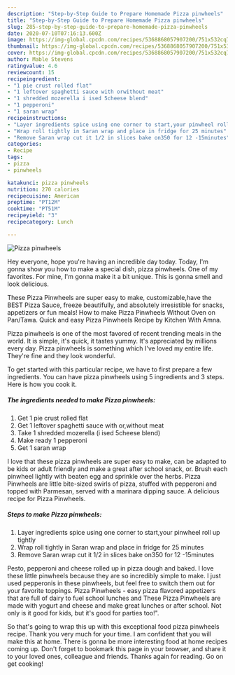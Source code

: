 ```yaml
---
description: "Step-by-Step Guide to Prepare Homemade Pizza pinwheels"
title: "Step-by-Step Guide to Prepare Homemade Pizza pinwheels"
slug: 285-step-by-step-guide-to-prepare-homemade-pizza-pinwheels
date: 2020-07-10T07:16:13.600Z
image: https://img-global.cpcdn.com/recipes/5368868057907200/751x532cq70/pizza-pinwheels-recipe-main-photo.jpg
thumbnail: https://img-global.cpcdn.com/recipes/5368868057907200/751x532cq70/pizza-pinwheels-recipe-main-photo.jpg
cover: https://img-global.cpcdn.com/recipes/5368868057907200/751x532cq70/pizza-pinwheels-recipe-main-photo.jpg
author: Mable Stevens
ratingvalue: 4.6
reviewcount: 15
recipeingredient:
- "1 pie crust rolled flat"
- "1 leftover spaghetti sauce with orwithout meat"
- "1 shredded mozerella i ised 5cheese blend"
- "1 pepperoni"
- "1 saran wrap"
recipeinstructions:
- "Layer ingredients spice using one corner to start,your pinwheel roll up tightly"
- "Wrap roll tightly in Saran wrap and place in fridge for 25 minutes"
- "Remove Saran wrap cut it 1/2 in slices bake on350 for 12 -15minutes"
categories:
- Recipe
tags:
- pizza
- pinwheels

katakunci: pizza pinwheels 
nutrition: 270 calories
recipecuisine: American
preptime: "PT12M"
cooktime: "PT51M"
recipeyield: "3"
recipecategory: Lunch

---
```



![Pizza pinwheels](https://img-global.cpcdn.com/recipes/5368868057907200/751x532cq70/pizza-pinwheels-recipe-main-photo.jpg)

Hey everyone, hope you're having an incredible day today. Today, I'm gonna show you how to make a special dish, pizza pinwheels. One of my favorites. For mine, I'm gonna make it a bit unique. This is gonna smell and look delicious.

These Pizza Pinwheels are super easy to make, customizable,have the BEST Pizza Sauce, freeze beautifully, and absolutely irresistible for snacks, appetizers or fun meals! How to make Pizza Pinwheels Without Oven on Pan/Tawa. Quick and easy Pizza Pinwheels Recipe by Kitchen With Amna.

Pizza pinwheels is one of the most favored of recent trending meals in the world. It is simple, it's quick, it tastes yummy. It's appreciated by millions every day. Pizza pinwheels is something which I've loved my entire life. They're fine and they look wonderful.


To get started with this particular recipe, we have to first prepare a few ingredients. You can have pizza pinwheels using 5 ingredients and 3 steps. Here is how you cook it.

<!--inarticleads1-->

##### The ingredients needed to make Pizza pinwheels:

1. Get 1 pie crust rolled flat
1. Get 1 leftover spaghetti sauce with or,without meat
1. Take 1 shredded mozerella (i ised 5cheese blend)
1. Make ready 1 pepperoni
1. Get 1 saran wrap


I love that these pizza pinwheels are super easy to make, can be adapted to be kids or adult friendly and make a great after school snack, or. Brush each pinwheel lightly with beaten egg and sprinkle over the herbs. Pizza Pinwheels are little bite-sized swirls of pizza, stuffed with pepperoni and topped with Parmesan, served with a marinara dipping sauce. A delicious recipe for Pizza Pinwheels. 

<!--inarticleads2-->

##### Steps to make Pizza pinwheels:

1. Layer ingredients spice using one corner to start,your pinwheel roll up tightly
1. Wrap roll tightly in Saran wrap and place in fridge for 25 minutes
1. Remove Saran wrap cut it 1/2 in slices bake on350 for 12 -15minutes


Pesto, pepperoni and cheese rolled up in pizza dough and baked. I love these little pinwheels because they are so incredibly simple to make. I just used pepperonis in these pinwheels, but feel free to switch them out for your favorite toppings. Pizza Pinwheels - easy pizza flavored appetizers that are full of dairy to fuel school lunches and These Pizza Pinwheels are made with yogurt and cheese and make great lunches or after school. Not only is it good for kids, but it&#39;s good for parties too!&#34;. 

So that's going to wrap this up with this exceptional food pizza pinwheels recipe. Thank you very much for your time. I am confident that you will make this at home. There is gonna be more interesting food at home recipes coming up. Don't forget to bookmark this page in your browser, and share it to your loved ones, colleague and friends. Thanks again for reading. Go on get cooking!
